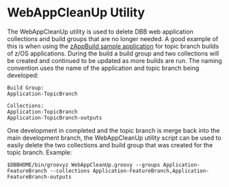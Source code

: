 # WebAppCleanUp Utility

The WebAppCleanUp utility is used to delete DBB web application collections and build groups that are no longer needed. A good example of this is when using the [zAppBuild sample application](https://github.com/IBM/dbb-zappbuild) for topic branch builds of z/OS applications. During the build a build group and two collections will be created and continued to be updated as more builds are run.  The naming convention uses the name of the application and topic branch being developed:
```
Build Group:
Application-TopicBranch

Collections:
Application-TopicBranch
Application-TopicBranch-outputs
```

One development in completed and the topic branch is merge back into the main development branch, the WebAppCleanUp utility script can be used to easily delete the two collections and build group that was created for the topic branch.  Example:
```
$DBBHOME/bin/groovyz WebAppCleanUp.groovy --groups Application-FeatureBranch --collections Application-FeatureBranch,Application-FeatureBranch-outputs
```

